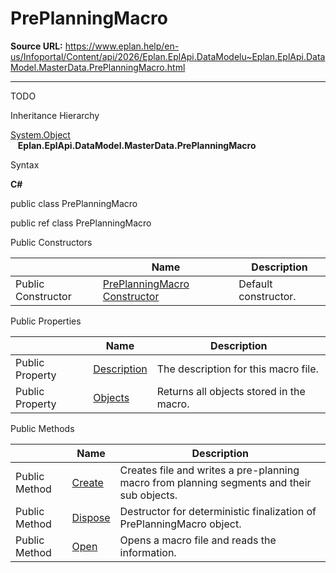 # PrePlanningMacro

**Source URL:** https://www.eplan.help/en-us/Infoportal/Content/api/2026/Eplan.EplApi.DataModelu~Eplan.EplApi.DataModel.MasterData.PrePlanningMacro.html

---

TODO

Inheritance Hierarchy

[System.Object](#)  
   **Eplan.EplApi.DataModel.MasterData.PrePlanningMacro**

Syntax

**C#**



public class PrePlanningMacro

public ref class PrePlanningMacro

Public Constructors

|  | Name | Description |
| --- | --- | --- |
| Public Constructor | [PrePlanningMacro Constructor](Eplan.EplApi.DataModelu~Eplan.EplApi.DataModel.MasterData.PrePlanningMacro~_ctor.html) | Default constructor. |



Public Properties

|  | Name | Description |
| --- | --- | --- |
| Public Property | [Description](Eplan.EplApi.DataModelu~Eplan.EplApi.DataModel.MasterData.PrePlanningMacro~Description.html) | The description for this macro file. |
| Public Property | [Objects](Eplan.EplApi.DataModelu~Eplan.EplApi.DataModel.MasterData.PrePlanningMacro~Objects.html) | Returns all objects stored in the macro. |



Public Methods

|  | Name | Description |
| --- | --- | --- |
| Public Method | [Create](Eplan.EplApi.DataModelu~Eplan.EplApi.DataModel.MasterData.PrePlanningMacro~Create.html) | Creates file and writes a pre-planning macro from planning segments and their sub objects. |
| Public Method | [Dispose](Eplan.EplApi.DataModelu~Eplan.EplApi.DataModel.MasterData.PrePlanningMacro~Dispose().html) | Destructor for deterministic finalization of PrePlanningMacro object. |
| Public Method | [Open](Eplan.EplApi.DataModelu~Eplan.EplApi.DataModel.MasterData.PrePlanningMacro~Open.html) | Opens a macro file and reads the information. |


